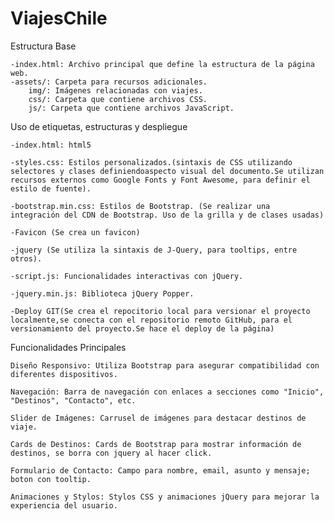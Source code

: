 # ViajesChile

Estructura Base

    -index.html: Archivo principal que define la estructura de la página web.
    -assets/: Carpeta para recursos adicionales.
        img/: Imágenes relacionadas con viajes.
        css/: Carpeta que contiene archivos CSS.
        js/: Carpeta que contiene archivos JavaScript.
    
    


Uso de etiquetas, estructuras y despliegue

    -index.html: html5
    
    -styles.css: Estilos personalizados.(sintaxis de CSS utilizando selectores y clases definiendoaspecto visual del documento.Se utilizan recursos externos como Google Fonts y Font Awesome, para definir el estilo de fuente).

    -bootstrap.min.css: Estilos de Bootstrap. (Se realizar una  integración del CDN de Bootstrap. Uso de la grilla y de clases usadas)

    -Favicon (Se crea un favicon)

    -jquery (Se utiliza la sintaxis de J-Query, para tooltips, entre otros).

    -script.js: Funcionalidades interactivas con jQuery.

    -jquery.min.js: Biblioteca jQuery Popper.

    -Deploy GIT(Se crea el repocitorio local para versionar el proyecto localmente,se conecta con el repositorio remoto GitHub, para el versionamiento del proyecto.Se hace el deploy de la página) 
    
   


    

Funcionalidades Principales

    Diseño Responsivo: Utiliza Bootstrap para asegurar compatibilidad con diferentes dispositivos.

    Navegación: Barra de navegación con enlaces a secciones como "Inicio", "Destinos", "Contacto", etc.
    
    Slider de Imágenes: Carrusel de imágenes para destacar destinos de viaje.

    Cards de Destinos: Cards de Bootstrap para mostrar información de destinos, se borra con jquery al hacer click.

    Formulario de Contacto: Campo para nombre, email, asunto y mensaje; boton con tooltip.

    Animaciones y Stylos: Stylos CSS y animaciones jQuery para mejorar la experiencia del usuario.

